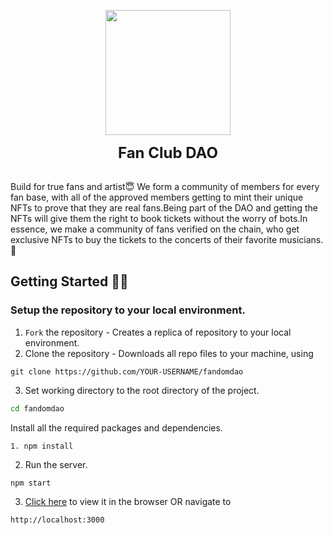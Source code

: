 
<p align="center" width="400px"><img src="src/assets/fandomDAO.png" width="200"></p>

<p align="center" width="400px"> <font size="5"> <b> Fan Club DAO </b></font></p>

<br />
Build for true fans and artist😇 We form a community of members for every fan base, with all of the approved members getting to mint their unique NFTs to prove that they are real fans.Being part of the DAO and getting the NFTs will give them the right to book tickets without the worry of bots.In essence, we make a community of fans verified on the chain, who get exclusive NFTs to buy the tickets to the concerts of their favorite musicians. 🎵
 <br />


##  Getting Started 👨‍💻
### Setup the repository to your local environment.

1. `Fork` the repository  - Creates a replica of repository to your local environment.
2. Clone the repository - Downloads all repo files to your machine, using
  ```git
  git clone https://github.com/YOUR-USERNAME/fandomdao
  ``` 
3. Set working directory to the root directory of the project.
  ```sh
  cd fandomdao
  ```


Install all the required packages and dependencies.
  ```node
1. npm install
  ```
2. Run the server.
  ```node
  npm start
  ```
3. [Click here](http://localhost:3000) to view it in the browser OR navigate to
  ```text
  http://localhost:3000
  ```